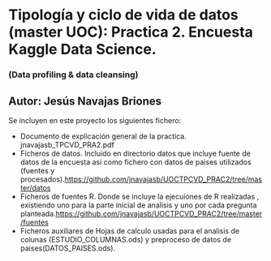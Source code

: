 # Tipología y ciclo de vida de datos (master UOC): Practica 2. Encuesta Kaggle Data Science.
### (Data profiling & data cleansing)
## Autor: Jesús Navajas Briones

Se incluyen en este proyecto los siguientes fichero:
* Documento de explicación general de la practica. jnavajasb_TPCVD_PRA2.pdf
* Ficheros de datos. Incluido en directorio datos que incluye fuente de datos de la encuesta asi como fichero con datos de paises utilizados (fuentes y procesados).https://github.com/jnavajasb/UOCTPCVD_PRAC2/tree/master/datos
* Ficheros de fuentes R. Donde se incluye la ejecuiones de R realizadas , existiendo uno para la parte inicial de analisis y uno por cada pregunta planteada.https://github.com/jnavajasb/UOCTPCVD_PRAC2/tree/master/fuentes 
* Ficheros auxiliares de Hojas de calculo usadas para el analisis de colunas (ESTUDIO_COLUMNAS.ods) y preproceso de datos de paises(DATOS_PAISES.ods). 
